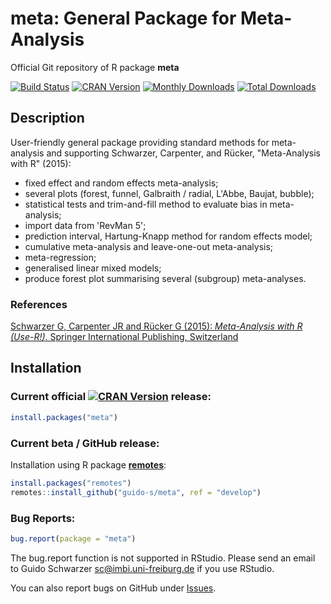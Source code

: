 # meta: General Package for Meta-Analysis
Official Git repository of R package **meta**

[![Build Status](https://travis-ci.org/guido-s/meta.svg?branch=master)](https://travis-ci.org/guido-s/meta)
[![CRAN Version](http://www.r-pkg.org/badges/version/meta)](https://cran.r-project.org/package=meta)
[![Monthly Downloads](http://cranlogs.r-pkg.org/badges/meta)](http://cranlogs.r-pkg.org/badges/meta)
[![Total Downloads](http://cranlogs.r-pkg.org/badges/grand-total/meta)](http://cranlogs.r-pkg.org/badges/grand-total/meta)


## Description

User-friendly general package providing standard methods for meta-analysis and supporting Schwarzer, Carpenter, and Rücker, "Meta-Analysis with R" (2015):
 - fixed effect and random effects meta-analysis;
 - several plots (forest, funnel, Galbraith / radial, L'Abbe, Baujat, bubble);
 - statistical tests and trim-and-fill method to evaluate bias in meta-analysis;
 - import data from 'RevMan 5';
 - prediction interval, Hartung-Knapp method for random effects model;
 - cumulative meta-analysis and leave-one-out meta-analysis;
 - meta-regression;
 - generalised linear mixed models;
 - produce forest plot summarising several (subgroup) meta-analyses.
 
### References

[Schwarzer G, Carpenter JR and Rücker G (2015): *Meta-Analysis with R (Use-R!)*. Springer International Publishing, Switzerland](https://link.springer.com/book/10.1007/978-3-319-21416-0)


## Installation

### Current official [![CRAN Version](http://www.r-pkg.org/badges/version/meta)](https://cran.r-project.org/package=meta) release:
```r
install.packages("meta")
```

### Current beta / GitHub release:

Installation using R package
[**remotes**](https://cran.r-project.org/package=remotes):
```r
install.packages("remotes")
remotes::install_github("guido-s/meta", ref = "develop")
```


### Bug Reports:

```r
bug.report(package = "meta")
```

The bug.report function is not supported in RStudio. Please send an
email to Guido Schwarzer <sc@imbi.uni-freiburg.de> if you use RStudio.

You can also report bugs on GitHub under [Issues](https://github.com/guido-s/meta/issues/).
